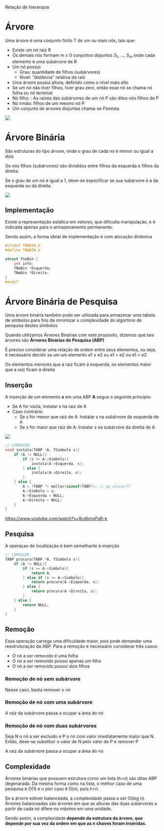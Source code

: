 Relação de hierarquia

# Árvore

Uma árvore é uma conjunto finito T de um ou mais nós, tais que:
- Existe um nó raiz R
- Os demais nós formam m $\ge$ 0 conjuntos disjuntos $S_1$, ..., $S_m$ onde cada elemento é uma subárvore de R
- Um nó possui:
    - Grau: quantidade de filhos (subárvores)
    - Nível: "distância" relativa da raiz
- Uma árvore possui altura, definido como o nível mais alto
- Se um nó não tiver filhos, tiver grau zero, então esse nó se chama nó folha ou nó terminal
- Nó filho: : As raízes das subárvores de um nó P são ditos nós filhos de P
- Nó irmão: filhos de um mesmo nó P
- Um conjunto de árvores disjuntas chama-se Floresta

![](arvore.png)

# Árvore Binária

São estruturas do tipo árvore, onde o grau de cada nó é menor ou igual a dois

Os nós filhos (subárvores) são divididos entre filhos da esquerda e filhos da direita.

Se o grau de um nó é igual a 1, deve-se especificar se sua subárvore é a da esquerda ou da direita.

![](arvoreBinaria.png)

## Implementação

Existe a representação estática em vetores, que dificulta manipulação, e é indicada apenas para o armazenamento permanente.

Sendo assim, a forma ideial de implementação é com alocação dinâmica

<!---
```c
struct arvore{
    struct arvore *esquerda;
    int info
    struct arvore *direita
}
```
-->

```c
#ifndef TNOBIN_H
#define TNOBIN_H

struct TnoBin {
    int info;
    TNoBin *Esquerda;
    TNoBin *Direita;
}
#endif

```
# Árvore Binária de Pesquisa

Uma árvore binária também pode ser utilizada para armazenar uma tabela de símbolos para fins de minimizar a complexidade do algortimo de pesquisa destes símbolos

Quando utilizamos Árvores Binárias com este propósito, dizemos que tais árvores são **Árvores Binárias de Pesquisa (ABP)**

É preciso considerar uma relação de ordem entre seus elementos, ou seja, é necessário decidir se um um elemento e1 $\le$ e2 ou e1 = e2 ou e1 $\gt$ e2

Os elementos menores que a raiz ficam à esquerda, os elementos maior que a raiz ficam à direita

## Inserção

A inserção de um elemento **s** em uma ABP **A** segue o seguinte princípio:
- Se A for vazia, instalar s na raiz de A
- Caso contrário:
    - Se s for menor que raiz de A: Instalar s na subárvore da esquerda de A
    - Se s for maior que raiz de A: Instalar s na subárvore da direita de A

![](insercaoABP.png)

```c
// CORRIGIR
void instala(TABP *A, TSimbolo s){
    if (A != NULL){
        if (s <= A->Simbolo){
            instala(A->Esquerda, s);
        } else {
            instala(A->Direita, s);
        }
    } else {
        A = (TABP *) malloc(sizeof(TABP)); // pq alocar??
        A->Simbolo = s;
        A->Esquerda = NULL;
        A->Direita = NULL;
    }
}
```

https://www.youtube.com/watch?v=8cdbmsPaR-k

## Pesquisa

A operaçao de localização é bem semelhante à inserção

```c
// CORRIGIR
TABP procura(TABP *A, TSimbolo s){
    if (A != NULL){
        if (s == A->Simbolo){
            return A;
        } else if (s <= A->Simbolo){
            return procura(A->Esquerda, s);
        } else {
            return procura(A->Direita, s);
        }
    } else {
        return NULL;
    }
}
```

## Remoção

Essa operação carrega uma dificuldade maior, pois pode demandar uma reestruturação da ABP. Para a remoção é necessário considerar três casos:
- O nó a ser removido é uma folha
- O nó a ser removido possui apenas um filho
- O nó a ser removido possui dois filhos

### Remoção de nó sem subárvore

Nesse caso, basta remover o nó

### Remoção de nó com uma subárvore

A raiz da subárvore passa a ocupar a área do nó

### Remoção de nó com duas subárvores

Seja N o nó a ser excluído e P o nó com valor imediatamente maior que N. Então, deve-se substituir o valor de N pelo valor de P e remover P

A raiz da subárvore passa a ocupar a área do nó

## Complexidade

Árvores binárias que possuem estrutura como um lista (h=n) são ditas ABP degenarada. Da mesma forma como na lista, o melhor caso de uma pesquisa é O(1) e o pior caso é O(n), pois h=n.

Se a árvore estiver balanceada, a complexidade passa a ser O(log n). Árvores balanceadas são árvores em que as alturas das duas subárvores a partir de cada nó difere no máximo em uma unidade.

Sendo assim, a complexidade **depende da estrutura da árvore, que depende por sua vez da ordem em que as n chaves foram inseridas.**